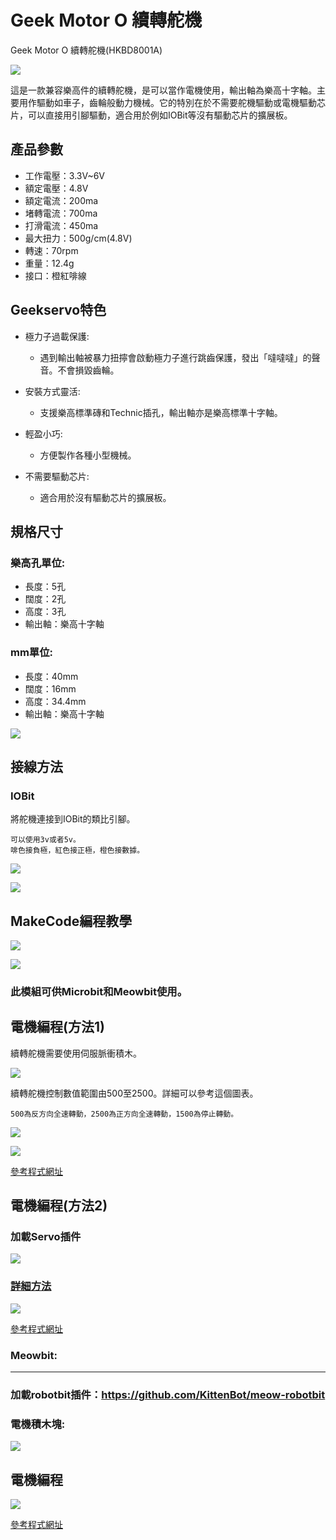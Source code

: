 # Geek Motor O 續轉舵機

Geek Motor O 續轉舵機(HKBD8001A)

![](./images/360servo1.jpg)

這是一款兼容樂高件的續轉舵機，是可以當作電機使用，輸出軸為樂高十字軸。主要用作驅動如車子，齒輪般動力機械。它的特別在於不需要舵機驅動或電機驅動芯片，可以直接用引腳驅動，適合用於例如IOBit等沒有驅動芯片的擴展板。

## 產品參數

- 工作電壓：3.3V~6V
- 額定電壓：4.8V
- 額定電流：200ma
- 堵轉電流：700ma
- 打滑電流：450ma
- 最大扭力：500g/cm(4.8V)
- 轉速：70rpm
- 重量：12.4g
- 接口：橙紅啡線


## Geekservo特色

- 極力子過載保護:
    - 遇到輸出軸被暴力扭擰會啟動極力子進行跳齒保護，發出「噠噠噠」的聲音。不會損毀齒輪。

- 安裝方式靈活:
    - 支援樂高標準磚和Technic插孔，輸出軸亦是樂高標準十字軸。

- 輕盈小巧:
    - 方便製作各種小型機械。
    
- 不需要驅動芯片:
    - 適合用於沒有驅動芯片的擴展板。
    
## 規格尺寸

### 樂高孔單位:

- 長度：5孔
- 闊度：2孔
- 高度：3孔
- 輸出軸：樂高十字軸

### mm單位:

- 長度：40mm
- 闊度：16mm
- 高度：34.4mm
- 輸出軸：樂高十字軸

![](./images/13_03.png)
    
## 接線方法

### IOBit

將舵機連接到IOBit的類比引腳。

    可以使用3v或者5v。
    啡色接負極，紅色接正極，橙色接數據。   
    
![](./images/360servo_wire1.png)

![](./images/360servo_wire2.png)

## MakeCode編程教學

![](./images/mcbanner.png)

![](../Meowbit/images/acbanner.png)

### 此模組可供Microbit和Meowbit使用。

## 電機編程(方法1)

續轉舵機需要使用伺服脈衝積木。

![](./images/360servo_block.png)

續轉舵機控制數值範圍由500至2500。詳細可以參考這個圖表。

    500為反方向全速轉動，2500為正方向全速轉動，1500為停止轉動。

![](./images/360servo_speed1.png)

![](./images/360servo_code1.png)

[參考程式網址](https://makecode.microbit.org/_Ub76W98a29A2)

## 電機編程(方法2)

### 加載Servo插件

![](./images/servo_extension.png)

### [詳細方法](../Makecode/powerBrickMC)

![](./images/360servo_code2.png)

[參考程式網址](https://makecode.microbit.org/_JdJDbv5ue97t)

### Meowbit:

---

### 加載robotbit插件：https://github.com/KittenBot/meow-robotbit

### 電機積木塊:

![](../motors/images/motorblocks.png)

## 電機編程

![](../motors/images/360servo_codeMeow.png)

[參考程式網址](https://makecode.com/_DPeAM8h5HMaf)
